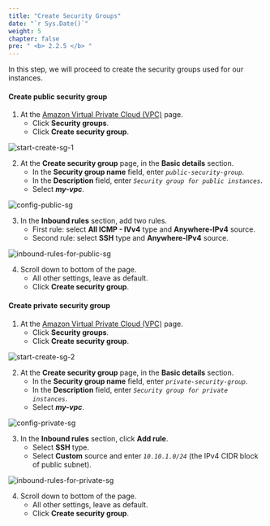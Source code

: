 ```yaml
---
title: "Create Security Groups"
date: "`r Sys.Date()`"
weight: 5
chapter: false
pre: " <b> 2.2.5 </b> "
---
```


In this step, we will proceed to create the security groups used for our instances.

#### Create public security group

1. At the [Amazon Virtual Private Cloud (VPC)](https://aws.amazon.com/vpc/) page.
   - Click **Security groups**.
   - Click **Create security group**.

![start-create-sg-1](/images/create-vpc/sg/start-create-sg-1.png)

2. At the **Create security group** page, in the **Basic details** section.
   - In the **Security group name** field, enter _`public-security-group`_.
   - In the **Description** field, enter _`Security group for public instances`_.
   - Select **_my-vpc_**.

![config-public-sg](/images/create-vpc/sg/config-public-sg.png)

3. In the **Inbound rules** section, add two rules.
   - First rule: select **All ICMP - IVv4** type and **Anywhere-IPv4** source.
   - Second rule: select **SSH** type and **Anywhere-IPv4** source.

![inbound-rules-for-public-sg](/images/create-vpc/sg/inbound-rules-for-public-sg.png)

4. Scroll down to bottom of the page.
   - All other settings, leave as default.
   - Click **Create security group**.

#### Create private security group

1. At the [Amazon Virtual Private Cloud (VPC)](https://aws.amazon.com/vpc/) page.
   - Click **Security groups**.
   - Click **Create security group**.

![start-create-sg-2](/images/create-vpc/sg/start-create-sg-2.png)

2. At the **Create security group** page, in the **Basic details** section.
   - In the **Security group name** field, enter _`private-security-group`_.
   - In the **Description** field, enter _`Security group for private instances`_.
   - Select **_my-vpc_**.

![config-private-sg](/images/create-vpc/sg/config-private-sg.png)

3. In the **Inbound rules** section, click **Add rule**.
   - Select **SSH** type.
   - Select **Custom** source and enter _`10.10.1.0/24`_ (the IPv4 CIDR block of public subnet).

![inbound-rules-for-private-sg](/images/create-vpc/sg/inbound-rules-for-private-sg.png)

4. Scroll down to bottom of the page.
   - All other settings, leave as default.
   - Click **Create security group**.
